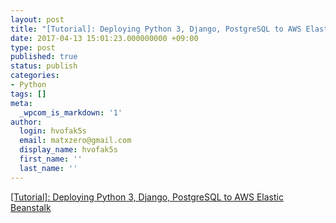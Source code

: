 ```yaml
---
layout: post
title: "[Tutorial]: Deploying Python 3, Django, PostgreSQL to AWS Elastic Beanstalk"
date: 2017-04-13 15:01:23.000000000 +09:00
type: post
published: true
status: publish
categories:
- Python
tags: []
meta:
  _wpcom_is_markdown: '1'
author:
  login: hvofak5s
  email: matxzero@gmail.com
  display_name: hvofak5s
  first_name: ''
  last_name: ''
---
```

<p><a href="https://jamesonricks.com/?p=159" target="_blank">[Tutorial]: Deploying Python 3, Django, PostgreSQL to AWS Elastic Beanstalk</a></p>
